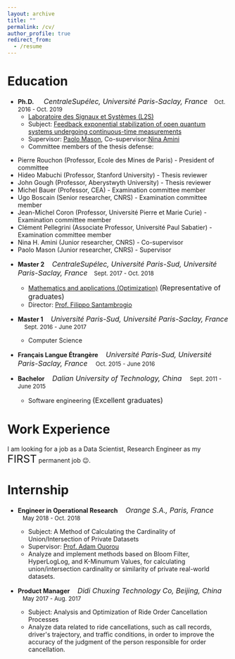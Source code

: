 ```yaml
---
layout: archive
title: ""
permalink: /cv/
author_profile: true
redirect_from:
  - /resume
---
```



# Education
* **Ph.D.**  *<font size="3">&nbsp;&nbsp;&nbsp; CentraleSupélec, Université Paris-Saclay, France</font>*  <font size="2.8">&nbsp;&nbsp;&nbsp;Oct. 2016 - Oct. 2019</font> 
  * [Laboratoire des Signaux et Systèmes (L2S)](https://l2s.centralesupelec.fr/en/)
  * Subject: [Feedback exponential stabilization of open quantum systems undergoing continuous-time measurements](https://theses.hal.science/tel-02984439/document)
  * Supervisor: [Paolo Mason](https://l2s.centralesupelec.fr/en/u/mason-paolo), Co-supervisor:[Nina Amini](https://l2s.centralesupelec.fr/en/u/amini-nina-hadis/)
  * Committee members of the thesis defense:
- Pierre Rouchon (Professor, Ecole des Mines de Paris) - President of committee
- Hideo Mabuchi (Professor, Stanford University) - Thesis reviewer
- John Gough (Professor, Aberystwyth University) - Thesis reviewer
- Michel Bauer (Professor, CEA) - Examination committee member
- Ugo Boscain (Senior researcher, CNRS) - Examination committee member
- Jean-Michel Coron (Professor, Université Pierre et Marie Curie) - Examination committee member
- Clément Pellegrini (Associate Professor, Université Paul Sabatier) - Examination committee member
- Nina H. Amini (Junior researcher, CNRS) - Co-supervisor
- Paolo Mason (Junior researcher, CNRS) - Supervisor
* **Master 2** *<font size="3">&nbsp;&nbsp;&nbsp;CentraleSupélec, Université Paris-Sud, Université Paris-Saclay, France</font>*  <font size="2.8">&nbsp;&nbsp;&nbsp;Sept. 2017 - Oct. 2018</font> 
   * [Mathematics and applications (Optimization)](https://www.imo.universite-paris-saclay.fr/fr/students/master/mathematiques-et-applications/m2/optimization/) <font size="3">(Representative of graduates)</font>
   * Director: [Prof. Filippo Santambrogio](https://scholar.google.fr/citations?user=T8GAoYMAAAAJ&hl=en)

* **Master 1** *<font size="3">&nbsp;&nbsp;&nbsp;Université Paris-Sud, Université Paris-Saclay, France</font>*  <font size="2.8">&nbsp;&nbsp;&nbsp; Sept. 2016 - June 2017</font> 
   * Computer Science
* **Français Langue Étrangère** *<font size="3">&nbsp;&nbsp;&nbsp;Université Paris-Sud, Université Paris-Saclay, France</font>*  <font size="2.8">&nbsp;&nbsp;&nbsp; Oct. 2015 - June 2016</font> 
* **Bachelor** *<font size="3">&nbsp;&nbsp;&nbsp;Dalian University of Technology, China</font>*  <font size="2.8">&nbsp;&nbsp;&nbsp; Sept. 2011 - June 2015</font>
    * Software engineering <font size="3">(Excellent graduates)</font>


# Work Experience



I am looking for a job as a Data Scientist, Research Engineer as my <font size="5">FIRST</font> permanent job 😉.


# Internship

* **Engineer in Operational Research**  *<font size="3">&nbsp;&nbsp;&nbsp;Orange S.A., Paris, France</font>*  <font size="2.8">&nbsp;&nbsp;&nbsp;May 2018 - Oct. 2018</font> 
  * Subject: A Method of Calculating the Cardinality of Union/Intersection of Private Datasets
  * Supervisor: [Prof. Adam Ouorou](https://dblp.org/pid/32/3766.html)
  * Analyze and implement methods based on  Bloom Filter, HyperLogLog, and K-Minumum Values, for calculating union/intersection cardinality or similarity of private real-world datasets.

* **Product Manager**  *<font size="3">&nbsp;&nbsp;&nbsp;Didi Chuxing Technology Co, Beijing, China</font>*  <font size="2.8">&nbsp;&nbsp;&nbsp;May 2017 - Aug. 2017</font> 
  * Subject: Analysis and Optimization of Ride Order Cancellation Processes 
  * Analyze data related to ride cancellations, such as call records, driver's trajectory, and traffic conditions, in order to improve the accuracy of the judgment of the person responsible for order cancellation.






